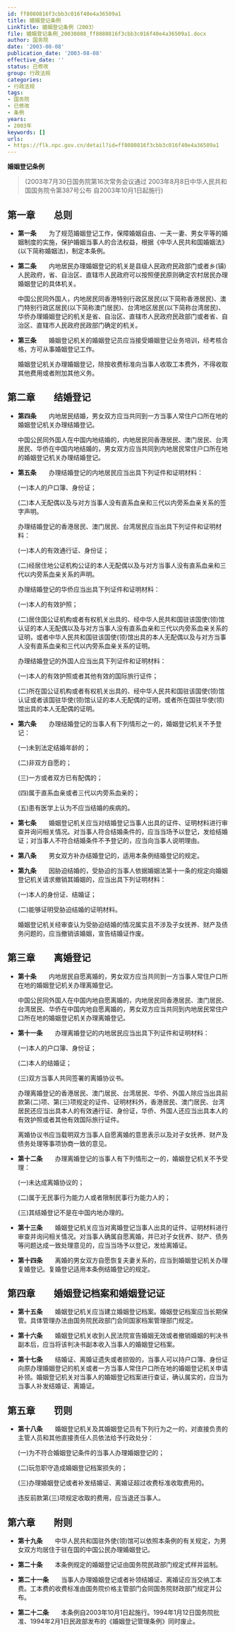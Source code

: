 ```yaml
---
id: ff8080816f3cbb3c016f40e4a36509a1
title: 婚姻登记条例
LinkTitle: 婚姻登记条例（2003）
file: 婚姻登记条例_20030808_ff8080816f3cbb3c016f40e4a36509a1.docx
author: 国务院
date: '2003-08-08'
publication_date: '2003-08-08'
effective_date: ''
status: 已修改
group: 行政法规
categories:
- 行政法规
tags:
- 国务院
- 已修改
- 条例
years:
- 2003年
keywords: []
urls:
- https://flk.npc.gov.cn/detail?id=ff8080816f3cbb3c016f40e4a36509a1
---
```


**婚姻登记条例**

> (2003年7月30日国务院第16次常务会议通过 2003年8月8日中华人民共和国国务院令第387号公布 自2003年10月1日起施行)

## 第一章　　总则

- **第一条**　　为了规范婚姻登记工作，保障婚姻自由、一夫一妻、男女平等的婚姻制度的实施，保护婚姻当事人的合法权益，根据《中华人民共和国婚姻法》(以下简称婚姻法)，制定本条例。

- **第二条**　　内地居民办理婚姻登记的机关是县级人民政府民政部门或者乡(镇)人民政府，省、自治区、直辖市人民政府可以按照便民原则确定农村居民办理婚姻登记的具体机关。

  中国公民同外国人，内地居民同香港特别行政区居民(以下简称香港居民)、澳门特别行政区居民(以下简称澳门居民)、台湾地区居民(以下简称台湾居民)、华侨办理婚姻登记的机关是省、自治区、直辖市人民政府民政部门或者省、自治区、直辖市人民政府民政部门确定的机关。

- **第三条**　　婚姻登记机关的婚姻登记员应当接受婚姻登记业务培训，经考核合格，方可从事婚姻登记工作。

  婚姻登记机关办理婚姻登记，除按收费标准向当事人收取工本费外，不得收取其他费用或者附加其他义务。

## 第二章　　结婚登记

- **第四条**　　内地居民结婚，男女双方应当共同到一方当事人常住户口所在地的婚姻登记机关办理结婚登记。

  中国公民同外国人在中国内地结婚的，内地居民同香港居民、澳门居民、台湾居民、华侨在中国内地结婚的，男女双方应当共同到内地居民常住户口所在地的婚姻登记机关办理结婚登记。

- **第五条**　　办理结婚登记的内地居民应当出具下列证件和证明材料：

  (一)本人的户口簿、身份证；

  (二)本人无配偶以及与对方当事人没有直系血亲和三代以内旁系血亲关系的签字声明。

  办理结婚登记的香港居民、澳门居民、台湾居民应当出具下列证件和证明材料：

  (一)本人的有效通行证、身份证；

  (二)经居住地公证机构公证的本人无配偶以及与对方当事人没有直系血亲和三代以内旁系血亲关系的声明。

  办理结婚登记的华侨应当出具下列证件和证明材料：

  (一)本人的有效护照；

  (二)居住国公证机构或者有权机关出具的、经中华人民共和国驻该国使(领)馆认证的本人无配偶以及与对方当事人没有直系血亲和三代以内旁系血亲关系的证明，或者中华人民共和国驻该国使(领)馆出具的本人无配偶以及与对方当事人没有直系血亲和三代以内旁系血亲关系的证明。

  办理结婚登记的外国人应当出具下列证件和证明材料：

  (一)本人的有效护照或者其他有效的国际旅行证件；

  (二)所在国公证机构或者有权机关出具的、经中华人民共和国驻该国使(领)馆认证或者该国驻华使(领)馆认证的本人无配偶的证明，或者所在国驻华使(领)馆出具的本人无配偶的证明。

- **第六条**　　办理结婚登记的当事人有下列情形之一的，婚姻登记机关不予登记：

  (一)未到法定结婚年龄的；

  (二)非双方自愿的；

  (三)一方或者双方已有配偶的；

  (四)属于直系血亲或者三代以内旁系血亲的；

  (五)患有医学上认为不应当结婚的疾病的。

- **第七条**　　婚姻登记机关应当对结婚登记当事人出具的证件、证明材料进行审查并询问相关情况。对当事人符合结婚条件的，应当当场予以登记，发给结婚证；对当事人不符合结婚条件不予登记的，应当向当事人说明理由。

- **第八条**　　男女双方补办结婚登记的，适用本条例结婚登记的规定。

- **第九条**　　因胁迫结婚的，受胁迫的当事人依据婚姻法第十一条的规定向婚姻登记机关请求撤销其婚姻的，应当出具下列证明材料：

  (一)本人的身份证、结婚证；

  (二)能够证明受胁迫结婚的证明材料。

  婚姻登记机关经审查认为受胁迫结婚的情况属实且不涉及子女抚养、财产及债务问题的，应当撤销该婚姻，宣告结婚证作废。

## 第三章　　离婚登记

- **第十条**　　内地居民自愿离婚的，男女双方应当共同到一方当事人常住户口所在地的婚姻登记机关办理离婚登记。

  中国公民同外国人在中国内地自愿离婚的，内地居民同香港居民、澳门居民、台湾居民、华侨在中国内地自愿离婚的，男女双方应当共同到内地居民常住户口所在地的婚姻登记机关办理离婚登记。

- **第十一条**　　办理离婚登记的内地居民应当出具下列证件和证明材料：

  (一)本人的户口簿、身份证；

  (二)本人的结婚证；

  (三)双方当事人共同签署的离婚协议书。

  办理离婚登记的香港居民、澳门居民、台湾居民、华侨、外国人除应当出具前款第(二)项、第(三)项规定的证件、证明材料外，香港居民、澳门居民、台湾居民还应当出具本人的有效通行证、身份证，华侨、外国人还应当出具本人的有效护照或者其他有效国际旅行证件。

  离婚协议书应当载明双方当事人自愿离婚的意思表示以及对子女抚养、财产及债务处理等事项协商一致的意见。

- **第十二条**　　办理离婚登记的当事人有下列情形之一的，婚姻登记机关不予受理：

  (一)未达成离婚协议的；

  (二)属于无民事行为能力人或者限制民事行为能力人的；

  (三)其结婚登记不是在中国内地办理的。

- **第十三条**　　婚姻登记机关应当对离婚登记当事人出具的证件、证明材料进行审查并询问相关情况。对当事人确属自愿离婚，并已对子女抚养、财产、债务等问题达成一致处理意见的，应当当场予以登记，发给离婚证。

- **第十四条**　　离婚的男女双方自愿恢复夫妻关系的，应当到婚姻登记机关办理复婚登记。复婚登记适用本条例结婚登记的规定。

## 第四章　　婚姻登记档案和婚姻登记证

- **第十五条**　　婚姻登记机关应当建立婚姻登记档案。婚姻登记档案应当长期保管。具体管理办法由国务院民政部门会同国家档案管理部门规定。

- **第十六条**　　婚姻登记机关收到人民法院宣告婚姻无效或者撤销婚姻的判决书副本后，应当将该判决书副本收入当事人的婚姻登记档案。

- **第十七条**　　结婚证、离婚证遗失或者损毁的，当事人可以持户口簿、身份证向原办理婚姻登记的机关或者一方当事人常住户口所在地的婚姻登记机关申请补领。婚姻登记机关对当事人的婚姻登记档案进行查证，确认属实的，应当为当事人补发结婚证、离婚证。

## 第五章　　罚则

- **第十八条**　　婚姻登记机关及其婚姻登记员有下列行为之一的，对直接负责的主管人员和其他直接责任人员依法给予行政处分：

  (一)为不符合婚姻登记条件的当事人办理婚姻登记的；

  (二)玩忽职守造成婚姻登记档案损失的；

  (三)办理婚姻登记或者补发结婚证、离婚证超过收费标准收取费用的。

  违反前款第(三)项规定收取的费用，应当退还当事人。

## 第六章　　附则

- **第十九条**　　中华人民共和国驻外使(领)馆可以依照本条例的有关规定，为男女双方均居住于驻在国的中国公民办理婚姻登记。

- **第二十条**　　本条例规定的婚姻登记证由国务院民政部门规定式样并监制。

- **第二十一条**　　当事人办理婚姻登记或者补领结婚证、离婚证应当交纳工本费。工本费的收费标准由国务院价格主管部门会同国务院财政部门规定并公布。

- **第二十二条**　　本条例自2003年10月1日起施行。1994年1月12日国务院批准、1994年2月1日民政部发布的《婚姻登记管理条例》同时废止。
